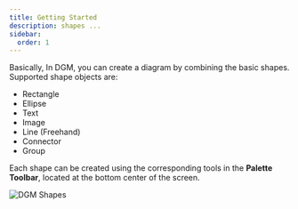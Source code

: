 ```yaml
---
title: Getting Started
description: shapes ...
sidebar:
  order: 1
---
```


Basically, In DGM, you can create a diagram by combining the basic shapes. Supported shape objects are:

- Rectangle
- Ellipse
- Text
- Image
- Line (Freehand)
- Connector
- Group

Each shape can be created using the corresponding tools in the __Palette Toolbar__, located at the bottom center of the screen.

![DGM Shapes](https://fs.dgm.sh/i/PDjwDulCiBNXE8FzQ0aS0/lf@2x.png)
